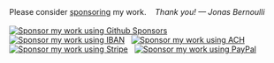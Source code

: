 <div id="donate-tiny">
  Please consider <a href="https://magit.vc/donate">sponsoring</a> my work.
  &nbsp;&nbsp; <em>Thank you! — Jonas Bernoulli</em>
  <br><br>
  <a href="https://github.com/sponsors/tarsius">
    <img title="Sponsor my work using Github Sponsors"
         alt="Sponsor my work using Github Sponsors"
         src="https://magit.vc/assets/github-sponsors-50px.png"></a>
  &nbsp;
  <a href="https://magit.vc/donate/iban.html">
    <img title="Sponsor my work using IBAN"
         alt="Sponsor my work using IBAN"
         src="https://magit.vc/assets/iban.png"></a>
  &nbsp;
  <a href="https://magit.vc/donate/ach.html">
    <img title="Sponsor my work using ACH"
         alt="Sponsor my work using ACH"
         src="https://magit.vc/assets/ach.png"></a>
  &nbsp;
  <a href="https://magit.vc/donate/stripe.html">
    <img title="Sponsor my work using Stripe"
         alt="Sponsor my work using Stripe"
         src="https://magit.vc/assets/stripe.png"></a>
  &nbsp;
  <a href="https://magit.vc/donate/paypal.html">
    <img title="Sponsor my work using PayPal"
         alt="Sponsor my work using PayPal"
         src="https://magit.vc/assets/paypal.png"></a>
  <br>
</div>
